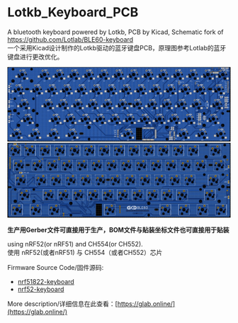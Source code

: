 ﻿# Lotkb_Keyboard_PCB
A bluetooth keyboard powered by Lotkb, PCB by Kicad, Schematic fork of https://github.com/Lotlab/BLE60-keyboard  
一个采用Kicad设计制作的Lotkb驱动的蓝牙键盘PCB，原理图参考Lotlab的蓝牙键盘进行更改优化。

![img](ble60-rev.d2/keyboard.png)
![img](ble60-rev.d2/keyboard2.png)

**生产用Gerber文件可直接用于生产，BOM文件与贴装坐标文件也可直接用于贴装**

using nRF52(or nRF51)  and CH554(or CH552).  
使用 nRF52(或者nRF51) 与 CH554（或者CH552）芯片

Firmware Source Code/固件源码: 
- [nrf51822-keyboard](https://github.com/genokolar/nrf51822-keyboard/tree/GT-BLE60)
- [nrf52-keyboard](https://github.com/genokolar/nrf52-keyboard)

More description/详细信息在此查看：[https://glab.online/](https://glab.online/)

